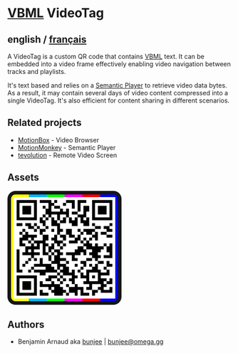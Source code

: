 # [VBML](README.md) VideoTag

## english / [français](fr/VideoTag.md)

A VideoTag is a custom QR code that contains [VBML](https://omega.gg/VBML) text. It can be embedded
into a video frame effectively enabling video navigation between tracks and playlists.

It's text based and relies on a [Semantic Player](https://omega.gg/about/SemanticPlayer) to
retrieve video data bytes. As a result, it may contain several days of video content compressed
into a single VideoTag. It's also efficient for content sharing in different scenarios.

## Related projects

- [MotionBox](https://omega.gg/MotionBox/sources) - Video Browser
- [MotionMonkey](https://omega.gg/MotionMonkey) - Semantic Player
- [tevolution](https://omega.gg/tevolution) - Remote Video Screen

## Assets

<a href="pictures/VideoTag.png"><img src="pictures/VideoTag.png" alt="VideoTag" width="256px"></a>

## Authors

- Benjamin Arnaud aka [bunjee](https://bunjee.me) | <bunjee@omega.gg>

